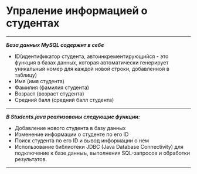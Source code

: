 <h1>Упраление информацией о студентах</h1>

---
***База данных MySQL содержит в себе***

- ID(идентификатор студента, автоинкрементирующийся - это функция в базах данных, которая автоматически генерирует уникальный номер для каждой новой строки, добавленной в таблицу)
- Имя (имя студента)
- Фамилия (фамилия студента)
- Возраст (возраст студента)
- Средний балл (средний балл студента)
---


***В Students.java реализованы следующие функции:***

- Добавление нового студента в базу данных
- Изменение информации о студенте по его ID
- Поиск студента по его ID и вывод информации о нем
- Использование библиотеки JDBC (Java Database Connectivity) для подключение к базе данныъ, выполнения SQL-запросов и обработки результатов.
---
